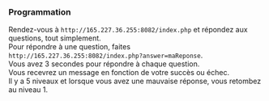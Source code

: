 ### Programmation  
Rendez-vous à `http://165.227.36.255:8082/index.php` et répondez aux questions, tout simplement.  
Pour répondre à une question, faites `http://165.227.36.255:8082/index.php?answer=maReponse`.  
Vous avez 3 secondes pour répondre à chaque question.  
Vous recevrez un message en fonction de votre succès ou échec.  
Il y a 5 niveaux et lorsque vous avez une mauvaise réponse, vous retombez au niveau 1.
